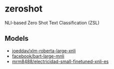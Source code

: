 # zeroshot
NLI-based Zero Shot Text Classification (ZSL)

## Models
- [joeddav/xlm-roberta-large-xnli](https://huggingface.co/joeddav/xlm-roberta-large-xnli)
- [facebook/bart-large-mnli](https://huggingface.co/facebook/bart-large-mnli)
- [mrm8488/electricidad-small-finetuned-xnli-es](https://huggingface.co/mrm8488/electricidad-small-finetuned-xnli-es)